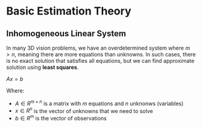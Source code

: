 # Basic Estimation Theory

## Inhomogeneous Linear System
In many 3D vision problems, we have an overdetermined system where $m > n$, meaning there are more equations than unknowns. In such cases, there is no exact solution that satisfies all equations, but we can find approximate solution using **least squares**.

$Ax = b$

Where:
- $A ∈ R^{m × n}$ is a matrix with $m$ equations and $n$ unknonws (variables)
- $x ∈ R^n$ is the vector of unknowns that we need to solve
- $b ∈ R^m$ is the vector of observations
